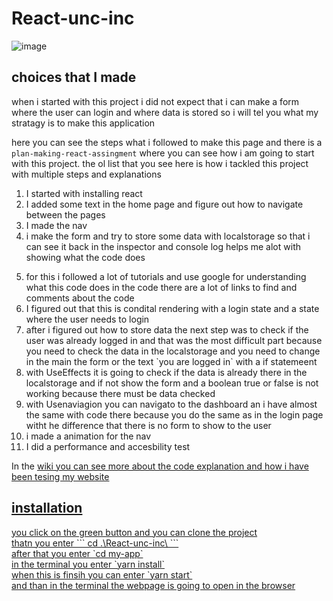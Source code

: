 # React-unc-inc


![image](https://github.com/user-attachments/assets/190f2b40-0cd5-4f51-b106-bb5a1f1e4351)




<h2>choices that I made</h2>
<p>when i started with this project i did not expect that i can make a form where the user can login and where data is stored so i will tel you what my stratagy is to make this application</p>

here you can see the steps what i followed to make this page and there is a `plan-making-react-assingment` where you can see how i am going to start with this project.
the ol list that you see here is how i tackled this project with multiple steps and explanations

<ol>
  <li>I started with installing react</li>
  <li>I added some text in the home page and figure out how to navigate between the pages</li>
   <li>I made the nav</li>
  <li>i make the form and try to store some data with localstorage so that i can see it back in the inspector and console log helps me alot with showing what the code does</p>
  <li>for this i followed a lot of tutorials and use google for understanding what this code does in the code there are a lot of links to find and comments about the code</li> 
  <li>I figured out that this is condital rendering with a login state and a state where the user needs to login</li>
  <li>after i figured out how to store data the next step was to check if the user was already logged in and that was the most difficult part because you need to check the data in the localstorage and you need to change in the main the form or the text `you are logged in` with a if statemeent</li>
  <li>with UseEffects it is going to check if the data is already there in the localstorage and if not show the form and a boolean true or false is not working because there must be data checked</li>
  <li>with Usenaviagion you can navigato to the dashboard an i have almost the same with code there because you do the same as in the login page witht he difference that there is no form to show to the user</li>
  <li>i made a animation for the nav</li>
  <li>I did a performance and accesbility test</li>
</ol>

In the <a href="https://github.com/yujing-student/React-unc-inc/wiki">wiki you can see more about the code explanation and how i have been tesing my website


<h2>installation</h2>
you click on the green button and you can clone the project
<br>
thatn you enter
```
cd .\React-unc-inc\
```
<br>
after that you enter `cd my-app`<br>
in the terminal you enter `yarn install`<br>
when this is finsih you can enter `yarn start` 
<br>
and than in the terminal the webpage is going to open in the browser
